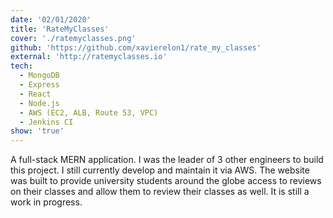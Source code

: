 ```yaml
---
date: '02/01/2020'
title: 'RateMyClasses'
cover: './ratemyclasses.png'
github: 'https://github.com/xavierelon1/rate_my_classes'
external: 'http://ratemyclasses.io'
tech:
  - MongoDB
  - Express
  - React
  - Node.js
  - AWS (EC2, ALB, Route 53, VPC)
  - Jenkins CI
show: 'true'
---
```


A full-stack MERN application. I was the leader of 3 other engineers to build this project. I still currently develop and maintain it via AWS. The website was built to provide university students around the globe access to reviews on their classes and allow them to review their classes as well. It is still a work in progress.
